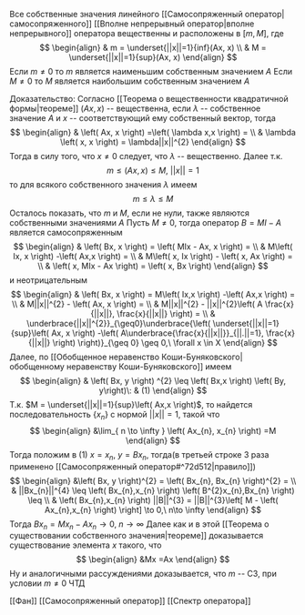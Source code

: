 Все собственные значения линейного [[Самосопряженный оператор|самосопряженного]] [[Вполне непрерывный оператор|вполне непрерывного]] оператора вещественны и расположены в $\left[ m, M \right]$, где
$$
\begin{align}
 & m = \underset{||x||=1}{inf}(Ax, x) \\
 & M = \underset{||x||=1}{sup}(Ax, x)
\end{align}
$$
Если $m \neq 0$ то $m$ является наименьшим собственным значением $A$
Если $M \neq 0$ то $M$ является наибольшим собственным значением $A$

Доказательство:
Согласно [[Теорема о вещественности квадратичной формы|теореме]] $\left( Ax, x \right)$ -- вещественна, если $\lambda$ -- собственное значение $A$ и $x$ -- соответствующий ему собственный вектор, тогда $$
\begin{align}
 & \left( Ax, x \right) =\left( \lambda x,x \right) = \\
 & \lambda \left( x, x \right) = \lambda||x||^{2}
\end{align}
$$
Тогда в силу того, что $x\neq 0$ следует, что $\lambda$ -- вещественно. Далее т.к.$$
m \leq \left( Ax, x \right) \leq M,\ ||x|| = 1
$$
то для всякого собственного значения $\lambda$ имеем $$
m \leq \lambda \leq M
$$
Осталось показать, что $m$ и $M$, если не нули, также являются собственными значениями $A$
Пусть $M \neq 0$, тогда оператор $B = MI - A$ является самосопряженным $$
\begin{align}
 & \left( Bx, x \right) = \left( MIx - Ax, x \right) = \\
 & M\left( Ix, x \right) -\left( Ax,x \right)  =  \\
 & M\left( x, Ix \right) - \left( x, Ax \right) = \\
 & \left( x, MIx - Ax \right) = \left( x, Bx \right) 
\end{align}
$$
и неотрицательным $$
\begin{align}
& \left( Bx, x \right) = M\left( Ix,x \right) -\left( Ax,x \right) = \\
 & M||x||^{2} - \left( Ax, x \right) =  \\
 & M||x||^{2} - ||x||^{2}\left( A \frac{x}{||x||}, \frac{x}{||x||} \right) = \\
 & \underbrace{||x||^{2}}_{\geq0}\underbrace{\left( \underset{||x||=1}{sup}\left( Ax, x \right) -\left( A\underbrace{\frac{x}{||x||}}_{||.||=1}, \frac{x}{||x||} \right)  \right)}_{\geq 0} \geq 0,\ \forall x \in X 
\end{align}
$$
Далее, по [[Обобщенное неравенство Коши-Буняковского|обобщенному неравенству Коши-Буняковского]] имеем $$
\begin{align}
& \left( Bx, y \right) ^{2} \leq \left( Bx,x \right) \left( By, y\right)\: & (1)
\end{align}
$$
Т.к. $M = \underset{||x||=1}{sup}\left( Ax,x \right)$, то найдется последовательность $\left\{ x_{n} \right\}$ с нормой $||x||=1$, такой что $$
\begin{align}
&\lim_{ n \to \infty } \left( Ax_{n}, x_{n} \right) =M 
\end{align}
$$
Тогда положим в (1) $x = x_{n},\ y=Bx_{n}$, тогда(в третьей строке 3 раза применено [[Самосопряженный оператор#^72d512|правило]]) $$
\begin{align}
&\left( Bx, y \right)^{2} = \left( Bx_{n}, Bx_{n} \right)^{2} =  \\
 & ||Bx_{n}||^{4} \leq \left( Bx_{n},x_{n} \right) \left( B^{2}x_{n},Bx_{n} \right) \leq  \\ 
 & \left( Bx_{n},x_{n} \right) ||B||^{3} = ||B||^{3}\left[ M - \left( Ax_{n},x_{n} \right)  \right] \to 0,\ n\to \infty
\end{align}
$$
Тогда $Bx_{n}=Mx_{n} - Ax_{n} \to 0,\ n\to \infty$
Далее как и в этой [[Теорема о существовании собственного значения|теореме]] доказывается существование элемента $x$ такого, что $$
\begin{align}
&Mx =Ax 
\end{align}
$$
Ну и аналогичными рассуждениями доказывается, что $m$ -- СЗ, при условии $m \neq 0$ ЧТД

[[Фан]] [[Самосопряженный оператор]] [[Спектр оператора]]
